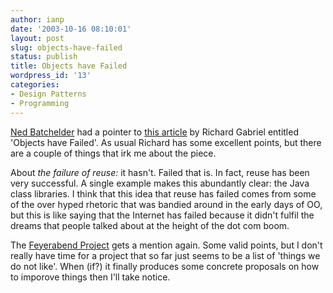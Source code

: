 ```yaml
---
author: ianp
date: '2003-10-16 08:10:01'
layout: post
slug: objects-have-failed
status: publish
title: Objects have Failed
wordpress_id: '13'
categories:
- Design Patterns
- Programming
---
```


[Ned Batchelder][NB] had a pointer to [this article][OF] by Richard Gabriel entitled 'Objects have Failed'. As usual Richard has some excellent points, but there are a couple of things that irk me about the piece.

About _the failure of reuse:_ it hasn't. Failed that is. In fact, reuse has been very successful. A single example makes this abundantly clear: the Java class libraries. I think that this idea that reuse has failed comes from some of the over hyped rhetoric that was bandied around in the early days of OO, but this is like saying that the Internet has failed because it didn't fulfil the dreams that people talked about at the height of the dot com boom.

The [Feyerabend Project][FP] gets a mention again. Some valid points, but I don't really have time for a project that so far just seems to be a list of 'things we do not like'. When (if?) it finally produces some concrete proposals on how to imporove things then I'll take notice.

[NB]: http://www.nedbatchelder.com/blog/index.html
[OF]: http://www.dreamsongs.com/NewFiles/ObjectsHaveFailed.pdf
[FP]: http://www.dreamsongs.com/Feyerabend/Feyerabend.html
